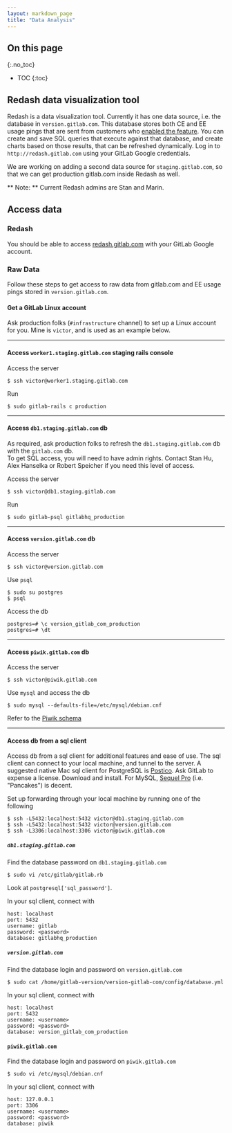 ```yaml
---
layout: markdown_page
title: "Data Analysis"
---
```


## On this page
{:.no_toc}

- TOC
{:toc}

## Redash data visualization tool
Redash is a data visualization tool. Currently it has one data source, i.e. the database in `version.gitlab.com`.
This database stores both CE and EE usage pings that are sent from customers who [enabled the feature](https://docs.gitlab.com/ee/user/admin_area/settings/usage_statistics.html).
You can create and save SQL queries that execute against that database, and create charts based on those results, that can be refreshed dynamically.
Log in to `http://redash.gitlab.com` using your GitLab Google credentials.

We are working on adding a second data source for `staging.gitlab.com`, so that we can get production gitlab.com inside Redash as well.

** Note: ** Current Redash admins are Stan and Marin.  

## Access data
### Redash
You should be able to access [redash.gitlab.com](https://redash.gitlab.com) with your GitLab Google account.

### Raw Data
Follow these steps to get access to raw data from gitlab.com and EE usage pings stored in `version.gitlab.com`.

#### Get a GitLab Linux account
Ask production folks (`#infrastructure` channel) to set up a Linux account for you. Mine is `victor`, and is used as an example below.

---

#### Access `worker1.staging.gitlab.com` staging rails console
Access the server
```
$ ssh victor@worker1.staging.gitlab.com
```

Run
```
$ sudo gitlab-rails c production
```

---

#### Access `db1.staging.gitlab.com` db
As required, ask production folks to refresh the `db1.staging.gitlab.com` db with the `gitlab.com` db.  
To get SQL access, you will need to have admin rights.  Contact Stan Hu, Alex Hanselka or Robert Speicher if you need this level of access.

Access the server
```
$ ssh victor@db1.staging.gitlab.com
```

Run
```
$ sudo gitlab-psql gitlabhq_production
```

---

#### Access `version.gitlab.com` db
Access the server
```
$ ssh victor@version.gitlab.com
```

Use `psql`
```
$ sudo su postgres
$ psql
```

Access the db
```
postgres=# \c version_gitlab_com_production
postgres=# \dt
```

---

#### Access `piwik.gitlab.com` db
Access the server
```
$ ssh victor@piwik.gitlab.com
```

Use `mysql` and access the db
```
$ sudo mysql --defaults-file=/etc/mysql/debian.cnf
```

Refer to the [Piwik schema](https://developer.piwik.org/guides/persistence-and-the-mysql-backend)

---

#### Access db from a sql client
Access db from a sql client for additional features and ease of use. The sql client can connect to your local machine, and tunnel to the server. A suggested native Mac sql client for PostgreSQL is [Postico](https://eggerapps.at/postico/). Ask GitLab to expense a license. Download and install. For MySQL, [Sequel Pro](http://sequelpro.com) (i.e. "Pancakes") is decent.


Set up forwarding through your local machine by running one of the following
```
$ ssh -L5432:localhost:5432 victor@db1.staging.gitlab.com
$ ssh -L5432:localhost:5432 victor@version.gitlab.com
$ ssh -L3306:localhost:3306 victor@piwik.gitlab.com
```

##### `db1.staging.gitlab.com`
Find the database password on `db1.staging.gitlab.com`
```
$ sudo vi /etc/gitlab/gitlab.rb
```
Look at `postgresql['sql_password']`.

In your sql client, connect with
```
host: localhost
port: 5432
username: gitlab
password: <password>
database: gitlabhq_production
```

##### `version.gitlab.com`
Find the database login and password on `version.gitlab.com`
```
$ sudo cat /home/gitlab-version/version-gitlab-com/config/database.yml
```

In your sql client, connect with
```
host: localhost
port: 5432
username: <username>
password: <password>
database: version_gitlab_com_production
```

#### `piwik.gitlab.com`
Find the database login and password on `piwik.gitlab.com`
```
$ sudo vi /etc/mysql/debian.cnf
```

In your sql client, connect with
```
host: 127.0.0.1
port: 3306
username: <username>
password: <password>
database: piwik
```
